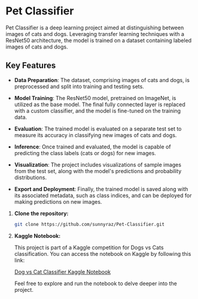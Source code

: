 # Pet Classifier

Pet Classifier is a deep learning project aimed at distinguishing between images of cats and dogs. Leveraging transfer learning techniques with a ResNet50 architecture, the model is trained on a dataset containing labeled images of cats and dogs.

## Key Features

- **Data Preparation**: The dataset, comprising images of cats and dogs, is preprocessed and split into training and testing sets.
   
- **Model Training**: The ResNet50 model, pretrained on ImageNet, is utilized as the base model. The final fully connected layer is replaced with a custom classifier, and the model is fine-tuned on the training data.
   
- **Evaluation**: The trained model is evaluated on a separate test set to measure its accuracy in classifying new images of cats and dogs.
   
- **Inference**: Once trained and evaluated, the model is capable of predicting the class labels (cats or dogs) for new images.
   
- **Visualization**: The project includes visualizations of sample images from the test set, along with the model's predictions and probability distributions.
   
- **Export and Deployment**: Finally, the trained model is saved along with its associated metadata, such as class indices, and can be deployed for making predictions on new images.

1. **Clone the repository:**

    ```bash
    git clone https://github.com/sunnyraz/Pet-Classifier.git
    ```

2. **Kaggle Notebook:**

    This project is part of a Kaggle competition for Dogs vs Cats classification. You can access the notebook on Kaggle by following this link:

    [Dog vs Cat Classifier Kaggle Notebook](https://www.kaggle.com/code/sunnyraz/dog-vs-cat/)

    Feel free to explore and run the notebook to delve deeper into the project.
